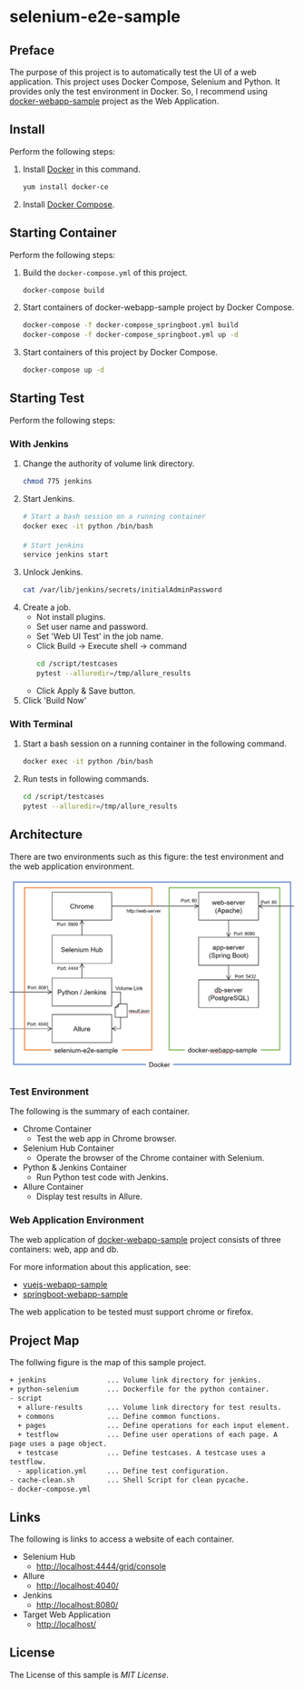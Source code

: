 # selenium-e2e-sample

## Preface
The purpose of this project is to automatically test the UI of a web application.
This project uses Docker Compose, Selenium and Python.
It provides only the test environment in Docker. So, I recommend using  [docker-webapp-sample](https://github.com/ybkuroki/docker-webapp-sample) project as the Web Application.

## Install
Perform the following steps:

1. Install [Docker](https://www.docker.com/) in this command.
    ```bash
    yum install docker-ce
    ```
1. Install [Docker Compose](https://docs.docker.com/compose/).

## Starting Container
Perform the following steps:

1. Build the ``docker-compose.yml`` of this project.
    ```bash
    docker-compose build
    ```
1. Start containers of docker-webapp-sample project by Docker Compose.
    ```bash
    docker-compose -f docker-compose_springboot.yml build
    docker-compose -f docker-compose_springboot.yml up -d
    ```
1. Start containers of this project by Docker Compose.
    ```bash
    docker-compose up -d
    ```

## Starting Test
Perform the following steps:

### With Jenkins
1. Change the authority of volume link directory.
    ```bash
    chmod 775 jenkins
    ```
1. Start Jenkins.
    ```bash
    # Start a bash session on a running container
    docker exec -it python /bin/bash

    # Start jenkins
    service jenkins start
    ```
1. Unlock Jenkins.
    ```bash
    cat /var/lib/jenkins/secrets/initialAdminPassword
    ```
1. Create a job.
    - Not install plugins.
    - Set user name and password.
    - Set 'Web UI Test' in the job name.
    - Click Build -> Execute shell -> command
       ```bash
       cd /script/testcases
       pytest --alluredir=/tmp/allure_results
       ```
    - Click Apply & Save button.
1.  Click 'Build Now'

### With Terminal
1. Start a bash session on a running container in the following command.
    ```bash
    docker exec -it python /bin/bash
    ```

1. Run tests in following commands.
    ```bash
    cd /script/testcases
    pytest --alluredir=/tmp/allure_results
    ```

## Architecture
There are two environments such as this figure: the test environment and the web application environment.

![image](./images/architecture.png)

### Test Environment
The following is the summary of each container.

- Chrome Container
    - Test the web app in Chrome browser.
- Selenium Hub Container
    - Operate the browser of the Chrome container with Selenium.
- Python & Jenkins Container
    - Run Python test code with Jenkins.
- Allure Container
    - Display test results in Allure.

### Web Application Environment
The web application of [docker-webapp-sample](https://github.com/ybkuroki/docker-webapp-sample) project consists of three containers: web, app and db.

For more information about this application, see:

- [vuejs-webapp-sample](https://github.com/ybkuroki/vuejs-webapp-sample)
- [springboot-webapp-sample](https://github.com/ybkuroki/springboot-webapp-sample)

The web application to be tested must support chrome or firefox.

## Project Map
The follwing figure is the map of this sample project.

```
+ jenkins               ... Volume link directory for jenkins.
+ python-selenium       ... Dockerfile for the python container.
- script
  + allure-results      ... Volume link directory for test results.
  + commons             ... Define common functions.
  + pages               ... Define operations for each input element. 
  + testflow            ... Define user operations of each page. A page uses a page object.
  + testcase            ... Define testcases. A testcase uses a testflow.
  - application.yml     ... Define test configuration.
- cache-clean.sh        ... Shell Script for clean pycache.
- docker-compose.yml
```

## Links
The following is links to access a website of each container.

- Selenium Hub
    - [http://localhost:4444/grid/console](http://localhost:4444/grid/console)
- Allure
    - [http://localhost:4040/](http://localhost:4040/)
- Jenkins
    - [http://localhost:8080/](http://localhost:8080/)
- Target Web Application
    - [http://localhost/](http://localhost/)

## License
The License of this sample is *MIT License*.
